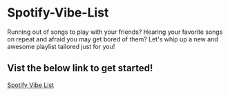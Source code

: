 # Spotify-Vibe-List
Running out of songs to play with your friends? Hearing your favorite songs on repeat and afraid you may get bored of them? Let's whip up a new and awesome playlist tailored just for you!


## Vist the below link to get started!
[Spotify Vibe List](https://spotify-vibe-list.streamlit.app/)
